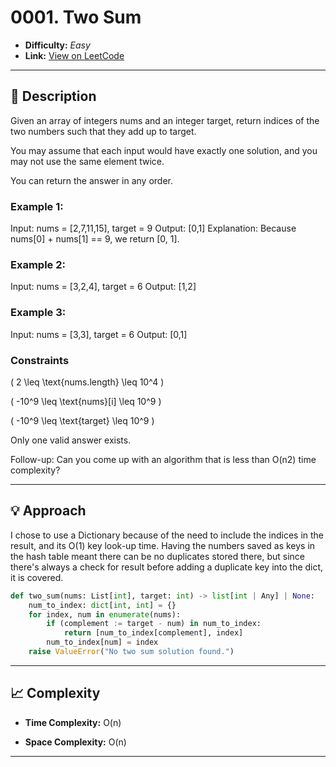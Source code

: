 # 0001. Two Sum

- **Difficulty:** _Easy_
- **Link:** [View on LeetCode](https://leetcode.com/problems/two-sum/)

---

## 🧩 Description

Given an array of integers nums and an integer target, return indices of the two numbers such that they add up to target.

You may assume that each input would have exactly one solution, and you may not use the same element twice.

You can return the answer in any order.

### Example 1:
Input: nums = [2,7,11,15], target = 9
Output: [0,1]
Explanation: Because nums[0] + nums[1] == 9, we return [0, 1].

### Example 2:
Input: nums = [3,2,4], target = 6
Output: [1,2]

### Example 3:
Input: nums = [3,3], target = 6
Output: [0,1]

###  Constraints
  
( 2 \leq \text{nums.length} \leq 10^4 )
  
( -10^9 \leq \text{nums}[i] \leq 10^9 )
  
( -10^9 \leq \text{target} \leq 10^9 )
  
Only one valid answer exists.
 

Follow-up: Can you come up with an algorithm that is less than O(n2) time complexity?

---

## 💡 Approach

I chose to use a Dictionary because of the need to include the indices in the result, and its O(1) key look-up time. 
Having the numbers saved as keys in the hash table meant there can be no duplicates stored there, but since there's always a check for result before adding a duplicate key into the dict, it is covered.
```python
def two_sum(nums: List[int], target: int) -> list[int | Any] | None:
    num_to_index: dict[int, int] = {}
    for index, num in enumerate(nums):
        if (complement := target - num) in num_to_index:
            return [num_to_index[complement], index]
        num_to_index[num] = index
    raise ValueError("No two sum solution found.")
```

---

## 📈 Complexity

- **Time Complexity:** O(n)

- **Space Complexity:** O(n)

---
